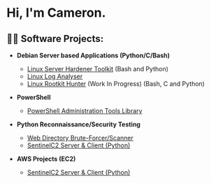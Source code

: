 <h1>Hi, I'm Cameron. </h1>
<h2>👨‍💻 Software Projects:</h2>

- <b>Debian Server based Applications (Python/C/Bash)</b>

  - [Linux Server Hardener Toolkit](https://github.com/cwsecur1ty/Debian-Hardener-Toolkit) (Bash and Python)
  - [Linux Log Analyser](https://github.com/cwsecur1ty/Linux-Log-Analyser)
  - [Linux Rootkit Hunter](https://github.com/cwsecur1ty/RootGuard) (Work In Progress) (Bash, C and Python)
- <b>PowerShell</b>

  - [PowerShell Administration Tools Library](https://github.com/cwsecur1ty/PowerShell-Scripts)

- <b>Python Reconnaissance/Security Testing</b>

  - [Web Directory Brute-Forcer/Scanner](https://github.com/cwsecur1ty/URLHunter)
  - [SentinelC2 Server & Client (Python)](https://github.com/cwsecur1ty/C2-Server)

- <b>AWS Projects (EC2)</b>

  - [SentinelC2 Server & Client (Python)](https://github.com/cwsecur1ty/C2-Server)


